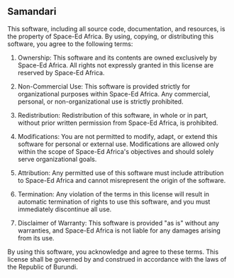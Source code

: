 ## Samandari

This software, including all source code, documentation, and resources, is the property of Space-Ed Africa. By using, copying, or distributing this software, you agree to the following terms:

1. Ownership: This software and its contents are owned exclusively by Space-Ed Africa. All rights not expressly granted in this license are reserved by Space-Ed Africa.

2. Non-Commercial Use: This software is provided strictly for organizational purposes within Space-Ed Africa. Any commercial, personal, or non-organizational use is strictly prohibited.

3. Redistribution: Redistribution of this software, in whole or in part, without prior written permission from Space-Ed Africa, is prohibited.

4. Modifications: You are not permitted to modify, adapt, or extend this software for personal or external use. Modifications are allowed only within the scope of Space-Ed Africa's objectives and should solely serve organizational goals.

5. Attribution: Any permitted use of this software must include attribution to Space-Ed Africa and cannot misrepresent the origin of the software.

6. Termination: Any violation of the terms in this license will result in automatic termination of rights to use this software, and you must immediately discontinue all use.

7. Disclaimer of Warranty: This software is provided "as is" without any warranties, and Space-Ed Africa is not liable for any damages arising from its use.

By using this software, you acknowledge and agree to these terms. This license shall be governed by and construed in accordance with the laws of the Republic of Burundi.